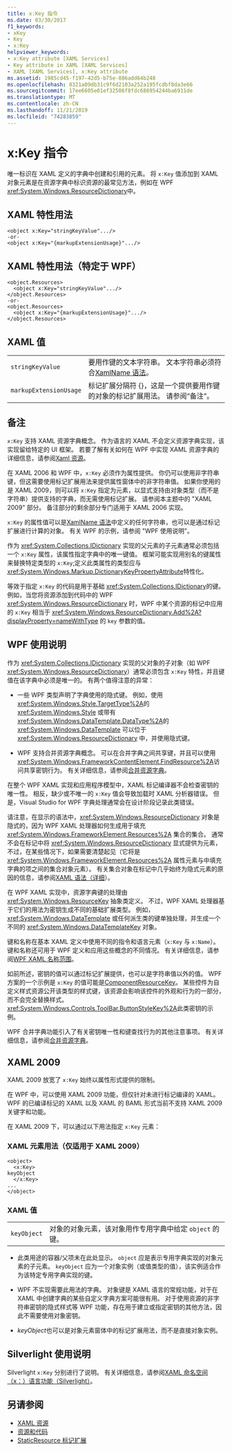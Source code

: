 ```yaml
---
title: x:Key 指令
ms.date: 03/30/2017
f1_keywords:
- xKey
- Key
- x:Key
helpviewer_keywords:
- x:Key attribute [XAML Services]
- Key attribute in XAML [XAML Services]
- XAML [XAML Services], x:Key attribute
ms.assetid: 1985cd45-f197-42d5-b75e-886add64b248
ms.openlocfilehash: 8321a09db31c9f6d2103a252a195fcdbf8da3e66
ms.sourcegitcommit: 17ee6605e01ef32506f8fdc686954244ba6911de
ms.translationtype: MT
ms.contentlocale: zh-CN
ms.lasthandoff: 11/21/2019
ms.locfileid: "74283859"
---
```

# <a name="xkey-directive"></a>x:Key 指令
唯一标识在 XAML 定义的字典中创建和引用的元素。 将 `x:Key` 值添加到 XAML 对象元素是在资源字典中标识资源的最常见方法，例如在 WPF <xref:System.Windows.ResourceDictionary>中。  
  
## <a name="xaml-attribute-usage"></a>XAML 特性用法  
  
```xaml  
<object x:Key="stringKeyValue".../>  
-or-  
<object x:Key="{markupExtensionUsage}".../>  
```  
  
## <a name="xaml-attribute-usage-wpf-specific"></a>XAML 特性用法（特定于 WPF）  
  
```xaml  
<object.Resources>  
  <object x:Key="stringKeyValue".../>  
</object.Resources>  
-or-  
<object.Resources>  
  <object x:Key="{markupExtensionUsage}".../>  
</object.Resources>  
```  
  
## <a name="xaml-values"></a>XAML 值  
  
|||  
|-|-|  
|`stringKeyValue`|要用作键的文本字符串。 文本字符串必须符合[XamlName 语法](xamlname-grammar.md)。|  
|`markupExtensionUsage`|标记扩展分隔符 {}，这是一个提供要用作键的对象的标记扩展用法。 请参阅“备注”。|  
  
## <a name="remarks"></a>备注  
 `x:Key` 支持 XAML 资源字典概念。 作为语言的 XAML 不会定义资源字典实现，该实现留给特定的 UI 框架。 若要了解有关如何在 WPF 中实现 XAML 资源字典的详细信息，请参阅[Xaml 资源](../../desktop-wpf/fundamentals/xaml-resources-define.md)。  
  
 在 XAML 2006 和 WPF 中，`x:Key` 必须作为属性提供。 你仍可以使用非字符串键，但这需要使用标记扩展用法来提供属性窗体中的非字符串值。 如果你使用的是 XAML 2009，则可以将 `x:Key` 指定为元素，以显式支持由对象类型（而不是字符串）提供支持的字典，而无需使用标记扩展。 请参阅本主题中的 "XAML 2009" 部分。 备注部分的剩余部分专门适用于 XAML 2006 实现。  
  
 `x:Key` 的属性值可以是[XamlName 语法](xamlname-grammar.md)中定义的任何字符串，也可以是通过标记扩展进行计算的对象。 有关 WPF 的示例，请参阅 "WPF 使用说明"。  
  
 作为 <xref:System.Collections.IDictionary> 实现的父元素的子元素通常必须包括一个 `x:Key` 属性，该属性指定字典中的唯一键值。 框架可能实现用别名的键属性来替换特定类型的 `x:Key`;定义此类属性的类型应与 <xref:System.Windows.Markup.DictionaryKeyPropertyAttribute>特性化。  
  
 等效于指定 `x:Key` 的代码是用于基础 <xref:System.Collections.IDictionary>的键。 例如，当您将资源添加到代码中的 WPF <xref:System.Windows.ResourceDictionary> 时，WPF 中某个资源的标记中应用的 `x:Key` 相当于 <xref:System.Windows.ResourceDictionary.Add%2A?displayProperty=nameWithType> 的 `key` 参数的值。  
  
## <a name="wpf-usage-notes"></a>WPF 使用说明  
 作为 <xref:System.Collections.IDictionary> 实现的父对象的子对象（如 WPF <xref:System.Windows.ResourceDictionary>）通常必须包含 `x:Key` 特性，并且键值在该字典中必须是唯一的。 有两个值得注意的异常：  
  
- 一些 WPF 类型声明了字典使用的隐式键。 例如，使用 <xref:System.Windows.Style.TargetType%2A>的 <xref:System.Windows.Style> 或带有 <xref:System.Windows.DataTemplate.DataType%2A>的 <xref:System.Windows.DataTemplate> 可以位于 <xref:System.Windows.ResourceDictionary> 中，并使用隐式键。  
  
- WPF 支持合并资源字典概念。 可以在合并字典之间共享键，并且可以使用 <xref:System.Windows.FrameworkContentElement.FindResource%2A>访问共享密钥行为。 有关详细信息，请参阅[合并资源字典](../wpf/advanced/merged-resource-dictionaries.md)。  
  
 在整个 WPF XAML 实现和应用程序模型中，XAML 标记编译器不会检查密钥的唯一性。 相反，缺少或不唯一的 `x:Key` 值会导致加载时 XAML 分析器错误。 但是，Visual Studio for WPF 字典处理通常会在设计阶段记录此类错误。  
  
 请注意，在显示的语法中，<xref:System.Windows.ResourceDictionary> 对象是隐式的，因为 WPF XAML 处理器如何生成用于填充 <xref:System.Windows.FrameworkElement.Resources%2A> 集合的集合。 通常不会在标记中将 <xref:System.Windows.ResourceDictionary> 显式提供为元素，不过，在某些情况下，如果需要清楚起见（它将是 <xref:System.Windows.FrameworkElement.Resources%2A> 属性元素与中填充字典的项之间的集合对象元素）。 有关集合对象在标记中几乎始终为隐式元素的原因的信息，请参阅[XAML 语法（详细](../wpf/advanced/xaml-syntax-in-detail.md)）。  
  
 在 WPF XAML 实现中，资源字典键的处理由 <xref:System.Windows.ResourceKey> 抽象类定义。 不过，WPF XAML 处理器基于它们的用法为密钥生成不同的基础扩展类型。 例如，<xref:System.Windows.DataTemplate> 或任何派生类的键单独处理，并生成一个不同的 <xref:System.Windows.DataTemplateKey> 对象。  
  
 键和名称在基本 XAML 定义中使用不同的指令和语言元素（`x:Key` 与 `x:Name`）。 键和名称还可用于 WPF 定义和应用这些概念的不同情况。 有关详细信息，请参阅[WPF XAML 名称范围](../wpf/advanced/wpf-xaml-namescopes.md)。  
  
 如前所述，密钥的值可以通过标记扩展提供，也可以是字符串值以外的值。 WPF 方案的一个示例是 `x:Key` 的值可能是[ComponentResourceKey](../wpf/advanced/componentresourcekey-markup-extension.md)。 某些控件为自定义样式资源公开该类型的样式键，该资源会影响该控件的外观和行为的一部分，而不会完全替换样式。 <xref:System.Windows.Controls.ToolBar.ButtonStyleKey%2A>此类密钥的示例。  
  
 WPF 合并字典功能引入了有关密钥唯一性和键查找行为的其他注意事项。 有关详细信息，请参阅[合并资源字典](../wpf/advanced/merged-resource-dictionaries.md)。  
  
## <a name="xaml-2009"></a>XAML 2009  
 XAML 2009 放宽了 `x:Key` 始终以属性形式提供的限制。  
  
 在 WPF 中，可以使用 XAML 2009 功能，但仅针对未进行标记编译的 XAML。 WPF 的已编译标记的 XAML 以及 XAML 的 BAML 形式当前不支持 XAML 2009 关键字和功能。  
  
 在 XAML 2009 下，可以通过以下用法指定 `x:Key` 元素：  
  
### <a name="xaml-element-usage-xaml-2009-only"></a>XAML 元素用法（仅适用于 XAML 2009）  
  
```xaml  
<object>  
  <x:Key>  
keyObject  
  </x:Key>  
...  
</object>  
```  
  
### <a name="xaml-values"></a>XAML 值  
  
|||  
|-|-|  
|`keyObject`|对象的对象元素，该对象用作专用字典中给定 `object` 的键。|  
  
- 此类用途的容器/父项未在此处显示。 `object` 应是表示专用字典实现的对象元素的子元素。 `keyObject` 应为一个对象实例（或值类型的值），该实例适合作为该特定专用字典实现的键。  
  
- WPF 不实现需要此用法的字典。 对象键是 XAML 语言的常规功能，对于在 XAML 中创建字典的某些自定义字典方案可能很有用。 对于使用资源的非字符串密钥的隐式样式等 WPF 功能，存在用于建立或指定密钥的其他方法，因此不需要使用对象密钥。  
  
- *keyObject*也可以是对象元素窗体中的标记扩展用法，而不是直接对象实例。  
  
## <a name="silverlight-usage-notes"></a>Silverlight 使用说明  
 Silverlight `x:Key` 分别进行了说明。 有关详细信息，请参阅[XAML 命名空间（x：）语言功能（Silverlight）](https://go.microsoft.com/fwlink/?LinkId=199081)。  
  
## <a name="see-also"></a>另请参阅

- [XAML 资源](../../desktop-wpf/fundamentals/xaml-resources-define.md)
- [资源和代码](../wpf/advanced/resources-and-code.md)
- [StaticResource 标记扩展](../wpf/advanced/staticresource-markup-extension.md)
